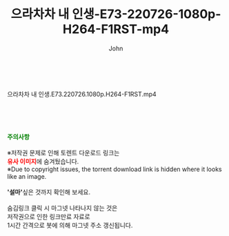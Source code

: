 ﻿---
layout: post
title:  "으라차차 내 인생-E73-220726-1080p-H264-F1RST-mp4"
author: John
categories: [ 드라마 ]
tags: [  ]
image:  
description: "으라차차 내 인생-E73-220726-1080p-H264-F1RST-mp4 torrent 정보 공유"
toc: true
toc_sticky: true
---

<br>
<div class="view-img">
<a class="view_image" href="https://torrentmobile59.com/bbs/view_image.php?fn=%2Fdata%2Ffile%2Fdrama%2F1999782145_PT5Lcg8I_b3d55e43498d733a423c90940c55eb97da037dc0.jpg" target="_blank"><img alt="" class="img-tag" content="https://torrentmobile59.com/data/file/drama/1999782145_PT5Lcg8I_b3d55e43498d733a423c90940c55eb97da037dc0.jpg" itemprop="image" src="https://torrentmobile59.com/data/file/drama/thumb-1999782145_PT5Lcg8I_b3d55e43498d733a423c90940c55eb97da037dc0_835x2212.jpg"/></a></div><div class="view-content" itemprop="description">
<p>으라차차 내 인생.E73.220726.1080p.H264-F1RST.mp4<br/></p> </div>
    
<br><br><br>
<p data-ke-size="size16"><b><span style="color: green;">주의사항</span></b><br /><br />※저작권 문제로 인해 토렌트 다운로드 링크는<br /><b><span style="color: red;">유사 이미지</span></b>에 숨겨뒀습니다.<br />※Due to copyright issues, the torrent download link is hidden where it looks like an image.<br /><br /><b>'설마'</b>싶은 것까지 확인해 보세요.<br /><br />숨김링크 클릭 시 마그넷 나타나지 않는 것은<br />저작권으로 인한 링크만료 자료로<br />1시간 간격으로 봇에 의해 마그넷 주소 갱신됩니다.</p>
